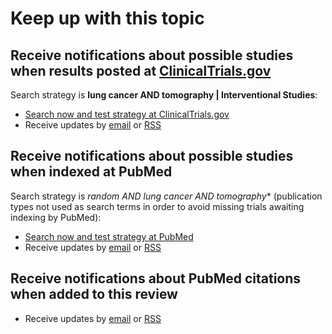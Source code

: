 Keep up with this topic
=========================

Receive notifications about possible studies when results posted at [ClinicalTrials.gov](http://clinicaltrials.gov)
-------------------------
Search strategy is **lung cancer AND tomography | Interventional Studies**:

* [Search now and test strategy at ClinicalTrials.gov](https://clinicaltrials.gov/ct2/results?term=lung+cancer+AND+tomography&type=Intr&rslt=&recr=&age_v=&gndr=&cond=&intr=&titles=&outc=&spons=&lead=&id=&state1=&cntry1=&state2=&cntry2=&state3=&cntry3=&locn=&rcv_s=&rcv_e=&lup_s=&lup_e=)
* Receive updates by [email](https://feedburner.google.com/fb/a/mailverify?uri=ClinicaltrialsgovLungCancerScreening&amp;loc=en_US) or [RSS](http://feeds.feedburner.com/ClinicaltrialsgovLungCancerScreening?format=xml)

Receive notifications about possible studies when indexed at PubMed
-------------------------
Search strategy is **random* AND lung cancer AND tomography** (publication types not used as search terms in order to avoid missing trials awaiting indexing by PubMed):

* [Search now and test strategy at PubMed](https://www.ncbi.nlm.nih.gov/pubmed/?term=random*+AND+lung+cancer+AND+tomography)
* Receive updates by [email](https://feedburner.google.com/fb/a/mailverify?uri=PubmedLungCancerScreening&loc=en_US) or [RSS](http://feeds.feedburner.com/PubmedLungCancerScreening)

Receive notifications about PubMed citations when added to this review
-------------------------
* Receive updates by [email](https://feedburner.google.com/fb/a/mailverify?uri=OpenmetaanalysisLungCancerScreening&amp;loc=en_US) or [RSS](http://feeds.feedburner.com/OpenmetaanalysisLungCancerScreening)
